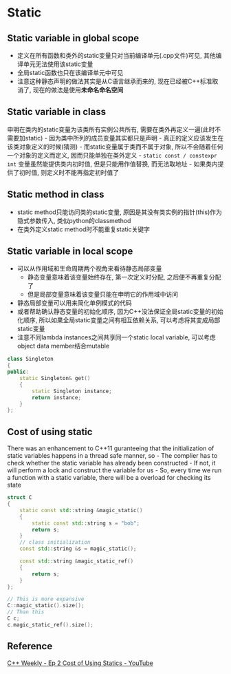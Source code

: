 # Static

## Static variable in global scope
* 定义在所有函数和类外的static变量只对当前编译单元(.cpp文件)可见, 其他编译单元无法使用该static变量
* 全局static函数也只在该编译单元中可见
* 注意这种静态声明的做法其实是从C语言继承而来的, 现在已经被C++标准取消了, 现在的做法是使用**未命名命名空间**

## Static variable in class
申明在类内的static变量为该类所有实例公共所有, 需要在类外再定义一遍(此时不需要加static)
    - 因为类中所列的成员变量其实都只是声明
    - 真正的定义应该发生在该类对象定义的时候(猜测)
    - 而static变量属于类而不属于对象, 所以不会随着任何一个对象的定义而定义, 因而只能单独在类外定义
    - `static const / constexpr int` 变量虽然能提供类内初时值, 但是只能用作值替换, 而无法取地址
    - 如果类内提供了初时值, 则定义时不能再指定初时值了

## Static method in class
* static method只能访问类的static变量, 原因是其没有类实例的指针(this)作为隐式参数传入, 类似python的classmethod
* 在类外定义static method时不能重复static关键字

## Static variable in local scope
* 可以从作用域和生命周期两个视角来看待静态局部变量
    - 静态变量意味着该变量始终存在, 第一次定义时分配, 之后便不再重复分配了
    - 但是局部变量意味着该变量只能在申明它的作用域中访问
* 静态局部变量可以用来简化单例模式的代码
* 或者帮助确认静态变量的初始化顺序, 因为C++没法保证全局static变量的初始化顺序, 所以如果全局static变量之间有相互依赖关系,
  可以考虑将其变成局部static变量
* 注意不同lambda instances之间共享同一个static local variable, 可以考虑object data member结合mutable

```cpp
class Singleton
{
public:
    static Singleton& get()
    {
        static Singleton instance;
        return instance;
    }
};
```

## Cost of using static
There was an enhancement to C++11 guranteeing that the initialization of static variables happens in a thread safe manner, so
    - The complier has to check whether the static variable has already been constructed
    - If not, it will perform a lock and construct the variable for us
    - So, every time we run a function with a static variable, there will be a overload for checking its state

```cpp
struct C
{
    static const std::string &magic_static()
    {
        static const std::string s = "bob";
        return s;
    }
    // class initialization
    const std::string &s = magic_static();

    const std::string &magic_static_ref()
    {
        return s;
    }
};

// This is more expansive
C::magic_static().size();
// Than this
C c;
c.magic_static_ref().size();
```

## Reference
[C++ Weekly - Ep 2 Cost of Using Statics - YouTube](https://www.youtube.com/watch?v=B3WWsKFePiM&list=PLs3KjaCtOwSZ2tbuV1hx8Xz-rFZTan2J1&index=2)
